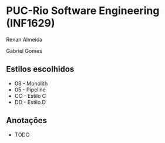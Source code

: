 # PUC-Rio Software Engineering (INF1629)

Renan Almeida

Gabriel Gomes

## Estilos escolhidos

- 03 - Monolith
- 05 - Pipeline
- CC - Estilo C
- DD - Estilo D

## Anotações

- TODO
